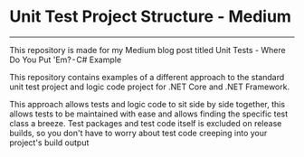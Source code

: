 # Unit Test Project Structure - Medium

---

This repository is made for my Medium blog post titled Unit Tests - Where Do You Put 'Em? - C# Example

This repository contains examples of a different approach to the standard unit test project and logic code project for .NET Core and .NET Framework.

This approach allows tests and logic code to sit side by side together, this allows tests to be maintained with ease and allows finding the specific test class a breeze. Test packages and test code itself is excluded on release builds, so you don't have to worry about test code creeping into your project's build output